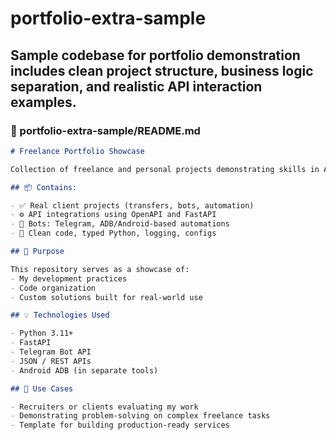 # portfolio-extra-sample
Sample codebase for portfolio demonstration  includes clean project structure, business logic separation, and realistic API interaction examples.
---

### 📁 portfolio-extra-sample/README.md

```markdown
# Freelance Portfolio Showcase

Collection of freelance and personal projects demonstrating skills in APIs, automation, and backend logic.

## 📦 Contains:

- ✅ Real client projects (transfers, bots, automation)
- ⚙️ API integrations using OpenAPI and FastAPI
- 🤖 Bots: Telegram, ADB/Android-based automations
- 🧪 Clean code, typed Python, logging, configs

## 🎯 Purpose

This repository serves as a showcase of:
- My development practices
- Code organization
- Custom solutions built for real-world use

## 💡 Technologies Used

- Python 3.11+
- FastAPI
- Telegram Bot API
- JSON / REST APIs
- Android ADB (in separate tools)

## 🧠 Use Cases

- Recruiters or clients evaluating my work
- Demonstrating problem-solving on complex freelance tasks
- Template for building production-ready services
